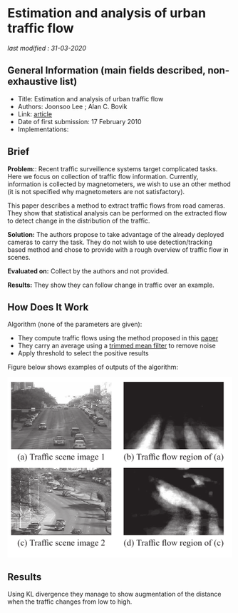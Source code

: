 #  Estimation and analysis of urban traffic flow 

_last modified : 31-03-2020_

## General Information (main fields described, non-exhaustive list)

- Title: Estimation and analysis of urban traffic flow 
- Authors: Joonsoo Lee ; Alan C. Bovik 
- Link: [article](https://ieeexplore.ieee.org/document/5413520)
- Date of first submission: 17 February 2010
- Implementations:

## Brief

**Problem:**: Recent traffic surveillence systems target complicated tasks. Here we focus on collection of traffic flow information. Currently, information is collected by magnetometers, we wish to use an other method (it is not specified why magnetometers are not satisfactory).

This paper describes a method to extract traffic flows from road  cameras. They show that statistical analysis can be performed on the extracted flow to detect change in the distribution of the traffic.

**Solution:** The authors propose to take advantage of the already deployed cameras to carry the task. They do not wish to use detection/tracking based method and chose to provide with a rough overview of traffic flow in scenes.

**Evaluated on:** Collect by the authors and not provided.

**Results:** They show they can follow change in traffic over an example.

## How Does It Work

Algorithm (none of the parameters are given):

- They compute traffic flows using the method proposed in this [paper](https://www.semanticscholar.org/paper/The-Robust-Estimation-of-Multiple-Motions%3A-and-Flow-Black-Anandan/eee90c038f43370a29b07e46f38dfe6527143a2c)
- They carry an average using a [trimmed mean filter](https://ieeexplore.ieee.org/document/1164247) to remove noise
- Apply threshold to select the positive results

Figure below shows examples of outputs of the algorithm:

![results]( https://raw.githubusercontent.com/D3lt4lph4/papers/master/docs/images/flow/estimationandanalysisofurbantrafficflow/results.png "results")

## Results

Using KL divergence they manage to show augmentation of the distance when the traffic changes from low to high.